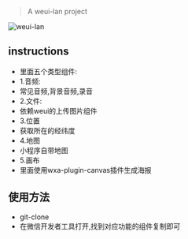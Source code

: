 > A weui-lan project

![weui-lan](https://github.com/lanzhsh/react-vue-koa/blob/master/mini-program-demo/images/weui-lan.jpg)

## instructions 

- 里面五个类型组件:
- 1.音频:
- 常见音频,背景音频,录音
- 2.文件:
- 依赖weui的上传图片组件
- 3.位置
- 获取所在的经纬度
- 4.地图
- 小程序自带地图
- 5.画布
- 里面使用wxa-plugin-canvas插件生成海报

## 使用方法
- git-clone
- 在微信开发者工具打开,找到对应功能的组件复制即可
